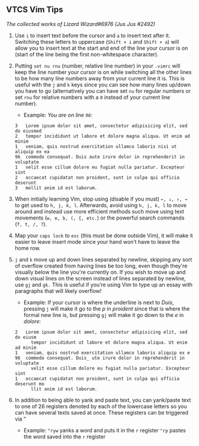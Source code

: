 ## VTCS Vim Tips
*The collected works of Lizard Wizard#6976 (Jus Jus #2492)*
1. Use `i` to insert text before the cursor and `a` to insert text after it.
    Switching these letters to uppercase (`Shift + i` and `Shift + a`) will
    allow you to insert text at the start and end of the line your cursor is on
    (start of the line being the first non-whitespace character).
2. Putting `set nu rnu` (number, relative line number) in your `.vimrc` will
    keep the line number your cursor is on while switching all the other lines
    to be how many line numbers away from your current line it is. This is
    useful with the `j` and `k` keys since you can see how many lines up/down
    you have to go (alternatively you can have set `nu` for regular numbers or
    set `rnu` for relative numbers with a `0` instead of your current line
    number).
    - Example: *You are on line `96`:*
    ```
    3   Lorem ipsum dolor sit amet, consectetur adipisicing elit, sed do eiusmod
    2   tempor incididunt ut labore et dolore magna aliqua. Ut enim ad minim
    1   veniam, quis nostrud exercitation ullamco laboris nisi ut aliquip ex ea
    96  commodo consequat. Duis aute irure dolor in reprehenderit in voluptate
    1   velit esse cillum dolore eu fugiat nulla pariatur. Excepteur sint
    2   occaecat cupidatat non proident, sunt in culpa qui officia deserunt
    3   mollit anim id est laborum.
    ```
3. When initially learning Vim, stop using (disable if you must) `←, ↓, ↑, →` to
    get used to `h, j, k, l`. Afterwards, avoid using `h, j, k, l` to move
    around and instead use more efficient methods such move using text movements
    (`w, e, b, (, {, etc.`) or the powerful search commands (`f, t, /, ?`).
4. Map your `caps lock` to `esc` (this must be done outside Vim), it will make
    it easier to leave insert mode since your hand won’t have to leave the home
    row.
5. `j` and `k` move up and down lines separated by newline, skipping any sort of
    overflow created from having lines be too long, even though they're visually
    below the line you're currently on. If you wish to move up and down visual
    lines on the screen instead of lines separated by newline, use `gj` and
    `gk.` This is useful if you’re using Vim to type up an essay with paragraphs
    that will likely overflow!

    - Example: If your cursor is where the underline is next to *Duis*, pressing
    `j` will make it go to the *p* in *proident* since that is where the formal
    new line is, but pressing `gj` will make it go down to the *e* in *dolore*:
    ```
    2   Lorem ipsum dolor sit amet, consectetur adipisicing elit, sed do eiusm
          tempor incididunt ut labore et dolore magna aliqua. Ut enim ad minim
    1   veniam, quis nostrud exercitation ullamco laboris aliquip ex e
    96  commodo consequat. Duis_ ute irure dolor in reprehenderit in voluptate
          velit esse cillum dolore eu fugiat nulla pariatur. Excepteur sint
    1   occaecat cupidatat non proident, sunt in culpa qui officia deserunt mo
          llit anim id est laborum.
    ```
6. In addition to being able to yank and paste text, you can yank/paste text to
    one of 26 registers denoted by each of the lowercase letters so you can have
    several texts saved at once. These registers can be triggered via “<lowercase letter>
    - Example: `"ryw` yanks a word and puts it in the `r` register
    `"rp` pastes the word saved into the `r` register
